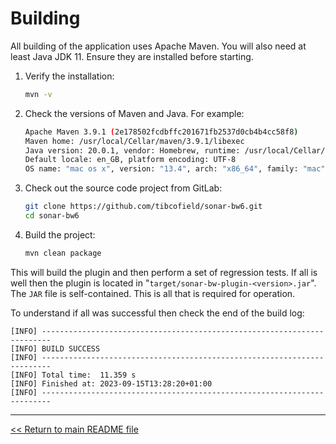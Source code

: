 # Building

All building of the application uses Apache Maven. You will also need at least Java JDK 11. Ensure they are installed before starting.

1. Verify the installation:

   ```Bash
   mvn -v
   ```

2. Check the versions of Maven and Java. For example:

   ```Bash
   Apache Maven 3.9.1 (2e178502fcdbffc201671fb2537d0cb4b4cc58f8)
   Maven home: /usr/local/Cellar/maven/3.9.1/libexec
   Java version: 20.0.1, vendor: Homebrew, runtime: /usr/local/Cellar/openjdk/20.0.1/libexec/openjdk.jdk/Contents/Home
   Default locale: en_GB, platform encoding: UTF-8
   OS name: "mac os x", version: "13.4", arch: "x86_64", family: "mac"
   ```

3. Check out the source code project from GitLab:

   ```Bash
   git clone https://github.com/tibcofield/sonar-bw6.git
   cd sonar-bw6
   ```

4. Build the project:

   ```Bash
   mvn clean package
   ```

This will build the plugin and then perform a set of regression tests. If all is well then the plugin is located in "`target/sonar-bw-plugin-<version>.jar`". The `JAR` file is self-contained. This is all that is required for operation.


To understand if all was successful then check the end of the build log:

```
[INFO] ------------------------------------------------------------------------
[INFO] BUILD SUCCESS
[INFO] ------------------------------------------------------------------------
[INFO] Total time:  11.359 s
[INFO] Finished at: 2023-09-15T13:28:20+01:00
[INFO] ------------------------------------------------------------------------
```

---

[<< Return to main README file](../README.md)
